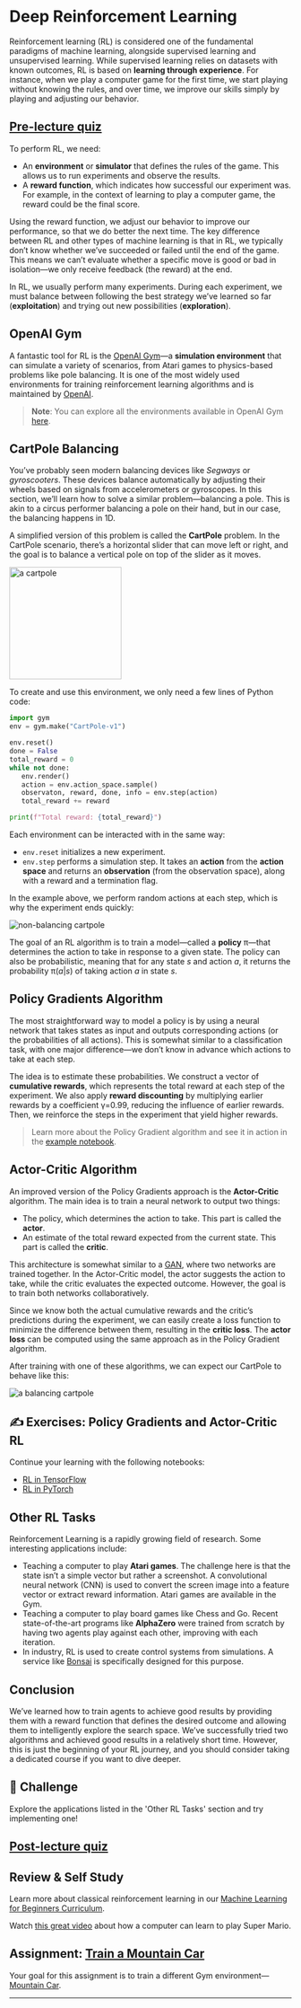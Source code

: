 <!--
CO_OP_TRANSLATOR_METADATA:
{
  "original_hash": "04395657fc01648f8f70484d0e55ab67",
  "translation_date": "2025-09-23T11:43:49+00:00",
  "source_file": "lessons/6-Other/22-DeepRL/README.md",
  "language_code": "en"
}
-->
# Deep Reinforcement Learning

Reinforcement learning (RL) is considered one of the fundamental paradigms of machine learning, alongside supervised learning and unsupervised learning. While supervised learning relies on datasets with known outcomes, RL is based on **learning through experience**. For instance, when we play a computer game for the first time, we start playing without knowing the rules, and over time, we improve our skills simply by playing and adjusting our behavior.

## [Pre-lecture quiz](https://ff-quizzes.netlify.app/en/ai/quiz/43)

To perform RL, we need:

* An **environment** or **simulator** that defines the rules of the game. This allows us to run experiments and observe the results.
* A **reward function**, which indicates how successful our experiment was. For example, in the context of learning to play a computer game, the reward could be the final score.

Using the reward function, we adjust our behavior to improve our performance, so that we do better the next time. The key difference between RL and other types of machine learning is that in RL, we typically don’t know whether we’ve succeeded or failed until the end of the game. This means we can’t evaluate whether a specific move is good or bad in isolation—we only receive feedback (the reward) at the end.

In RL, we usually perform many experiments. During each experiment, we must balance between following the best strategy we’ve learned so far (**exploitation**) and trying out new possibilities (**exploration**).

## OpenAI Gym

A fantastic tool for RL is the [OpenAI Gym](https://gym.openai.com/)—a **simulation environment** that can simulate a variety of scenarios, from Atari games to physics-based problems like pole balancing. It is one of the most widely used environments for training reinforcement learning algorithms and is maintained by [OpenAI](https://openai.com/).

> **Note**: You can explore all the environments available in OpenAI Gym [here](https://gym.openai.com/envs/#classic_control).

## CartPole Balancing

You’ve probably seen modern balancing devices like *Segways* or *gyroscooters*. These devices balance automatically by adjusting their wheels based on signals from accelerometers or gyroscopes. In this section, we’ll learn how to solve a similar problem—balancing a pole. This is akin to a circus performer balancing a pole on their hand, but in our case, the balancing happens in 1D.

A simplified version of this problem is called the **CartPole** problem. In the CartPole scenario, there’s a horizontal slider that can move left or right, and the goal is to balance a vertical pole on top of the slider as it moves.

<img alt="a cartpole" src="images/cartpole.png" width="200"/>

To create and use this environment, we only need a few lines of Python code:

```python
import gym
env = gym.make("CartPole-v1")

env.reset()
done = False
total_reward = 0
while not done:
   env.render()
   action = env.action_space.sample()
   observaton, reward, done, info = env.step(action)
   total_reward += reward

print(f"Total reward: {total_reward}")
```

Each environment can be interacted with in the same way:
* `env.reset` initializes a new experiment.
* `env.step` performs a simulation step. It takes an **action** from the **action space** and returns an **observation** (from the observation space), along with a reward and a termination flag.

In the example above, we perform random actions at each step, which is why the experiment ends quickly:

![non-balancing cartpole](../../../../../lessons/6-Other/22-DeepRL/images/cartpole-nobalance.gif)

The goal of an RL algorithm is to train a model—called a **policy** &pi;—that determines the action to take in response to a given state. The policy can also be probabilistic, meaning that for any state *s* and action *a*, it returns the probability &pi;(*a*|*s*) of taking action *a* in state *s*.

## Policy Gradients Algorithm

The most straightforward way to model a policy is by using a neural network that takes states as input and outputs corresponding actions (or the probabilities of all actions). This is somewhat similar to a classification task, with one major difference—we don’t know in advance which actions to take at each step.

The idea is to estimate these probabilities. We construct a vector of **cumulative rewards**, which represents the total reward at each step of the experiment. We also apply **reward discounting** by multiplying earlier rewards by a coefficient &gamma;=0.99, reducing the influence of earlier rewards. Then, we reinforce the steps in the experiment that yield higher rewards.

> Learn more about the Policy Gradient algorithm and see it in action in the [example notebook](CartPole-RL-TF.ipynb).

## Actor-Critic Algorithm

An improved version of the Policy Gradients approach is the **Actor-Critic** algorithm. The main idea is to train a neural network to output two things:

* The policy, which determines the action to take. This part is called the **actor**.
* An estimate of the total reward expected from the current state. This part is called the **critic**.

This architecture is somewhat similar to a [GAN](../../4-ComputerVision/10-GANs/README.md), where two networks are trained together. In the Actor-Critic model, the actor suggests the action to take, while the critic evaluates the expected outcome. However, the goal is to train both networks collaboratively.

Since we know both the actual cumulative rewards and the critic’s predictions during the experiment, we can easily create a loss function to minimize the difference between them, resulting in the **critic loss**. The **actor loss** can be computed using the same approach as in the Policy Gradient algorithm.

After training with one of these algorithms, we can expect our CartPole to behave like this:

![a balancing cartpole](../../../../../lessons/6-Other/22-DeepRL/images/cartpole-balance.gif)

## ✍️ Exercises: Policy Gradients and Actor-Critic RL

Continue your learning with the following notebooks:

* [RL in TensorFlow](CartPole-RL-TF.ipynb)
* [RL in PyTorch](CartPole-RL-PyTorch.ipynb)

## Other RL Tasks

Reinforcement Learning is a rapidly growing field of research. Some interesting applications include:

* Teaching a computer to play **Atari games**. The challenge here is that the state isn’t a simple vector but rather a screenshot. A convolutional neural network (CNN) is used to convert the screen image into a feature vector or extract reward information. Atari games are available in the Gym.
* Teaching a computer to play board games like Chess and Go. Recent state-of-the-art programs like **AlphaZero** were trained from scratch by having two agents play against each other, improving with each iteration.
* In industry, RL is used to create control systems from simulations. A service like [Bonsai](https://azure.microsoft.com/services/project-bonsai/?WT.mc_id=academic-77998-cacaste) is specifically designed for this purpose.

## Conclusion

We’ve learned how to train agents to achieve good results by providing them with a reward function that defines the desired outcome and allowing them to intelligently explore the search space. We’ve successfully tried two algorithms and achieved good results in a relatively short time. However, this is just the beginning of your RL journey, and you should consider taking a dedicated course if you want to dive deeper.

## 🚀 Challenge

Explore the applications listed in the 'Other RL Tasks' section and try implementing one!

## [Post-lecture quiz](https://ff-quizzes.netlify.app/en/ai/quiz/44)

## Review & Self Study

Learn more about classical reinforcement learning in our [Machine Learning for Beginners Curriculum](https://github.com/microsoft/ML-For-Beginners/blob/main/8-Reinforcement/README.md).

Watch [this great video](https://www.youtube.com/watch?v=qv6UVOQ0F44) about how a computer can learn to play Super Mario.

## Assignment: [Train a Mountain Car](lab/README.md)

Your goal for this assignment is to train a different Gym environment—[Mountain Car](https://www.gymlibrary.ml/environments/classic_control/mountain_car/).

---

